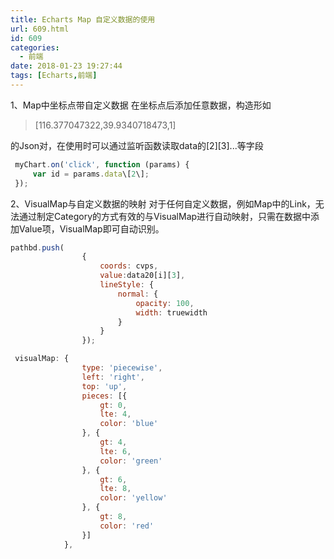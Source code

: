 ```yaml
---
title: Echarts Map 自定义数据的使用
url: 609.html
id: 609
categories:
  - 前端
date: 2018-01-23 19:27:44
tags: [Echarts,前端]
---
```


1、Map中坐标点带自定义数据 在坐标点后添加任意数据，构造形如

>[116.377047322,39.9340718473,1]

的Json对，在使用时可以通过监听函数读取data的[2][3]...等字段
```javascript
 myChart.on('click', function (params) {
     var id = params.data\[2\];
 });
```
2、VisualMap与自定义数据的映射 对于任何自定义数据，例如Map中的Link，无法通过制定Category的方式有效的与VisualMap进行自动映射，只需在数据中添加Value项，VisualMap即可自动识别。
```javascript
pathbd.push(
                {
                    coords: cvps,
                    value:data20[i][3],
                    lineStyle: {
                        normal: {
                            opacity: 100,
                            width: truewidth
                        }
                    }
                });

 visualMap: {
                type: 'piecewise',
                left: 'right',
                top: 'up',
                pieces: [{
                    gt: 0,
                    lte: 4,
                    color: 'blue'
                }, {
                    gt: 4,
                    lte: 6,
                    color: 'green'
                }, {
                    gt: 6,
                    lte: 8,
                    color: 'yellow'
                }, {
                    gt: 8,
                    color: 'red'
                }]
            },
```